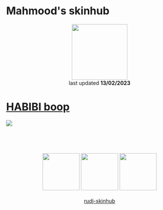 # Mahmood's skinhub
<p align="center">
<a href="https://osu.ppy.sh/users/11749789">
  <img src="https://a.ppy.sh/11749789"  
       width="150"
       height="150"></a>
<br>
last updated <b>13/02/2023</b>
</p>

# [HABIBI boop](https://github.com/rudj-skinhub/woal/raw/tyfh/mahmood/HABIBI%20boop.osk)
[![](https://osu.ppy.sh/ss/18127492/45d4)](https://github.com/rudj-skinhub/woal/raw/tyfh/mahmood/HABIBI%20boop.osk)

#
<p align="center">
  <br></br>
  <a href="https://www.twitch.tv/arancinoo">
  <img src="https://i.imgur.com/HM030lk.png" 
       width="100" 
       height="100"></a>
  <a href="https://www.youtube.com/c/Arancinoo">
  <img src="https://i.imgur.com/YWbDUUy.png"  
       width="100" 
       height="100"></a>
  <a href="https://twitter.com/Arnacino">
  <img src="https://i.imgur.com/PUQ5uWf.png" 
       width="100" 
       height="100"></a>
  <br></br>
  <a href="README.md">rudj-skinhub</a>
 </p>
